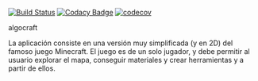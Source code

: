 [![Build Status](https://travis-ci.org/santicouce/AlgoCraft.svg?branch=master)](https://travis-ci.org/santicouce/AlgoCraft)
[![Codacy Badge](https://api.codacy.com/project/badge/Grade/5b96bd54da724974855f866635fc5b67)](https://app.codacy.com/app/santicouce/AlgoCraft?utm_source=github.com&utm_medium=referral&utm_content=santicouce/AlgoCraft&utm_campaign=Badge_Grade_Dashboard)
[![codecov](https://codecov.io/gh/santicouce/AlgoCraft/branch/master/graph/badge.svg)](https://codecov.io/gh/santicouce/AlgoCraft)

algocraft

La aplicación consiste en una versión muy simplificada (y en 2D) del famoso juego Minecraft. El juego es de un solo jugador, y debe permitir al usuario explorar el mapa, conseguir materiales y crear herramientas y a partir de ellos.
